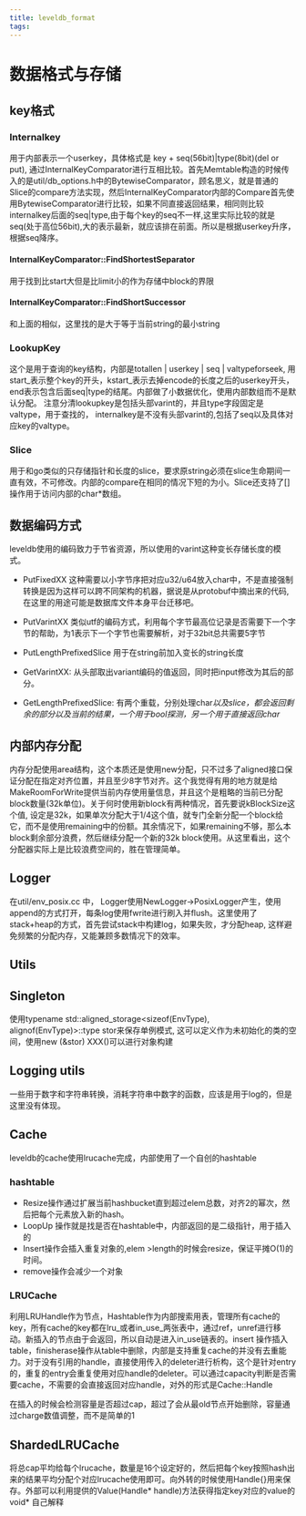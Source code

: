 ```yaml
---
title: leveldb_format
tags:
---
```


# 数据格式与存储

## key格式

### Internalkey

用于内部表示一个userkey，具体格式是 key + seq(56bit)|type(8bit)(del or put), 通过InternalKeyComparator进行互相比较。首先Memtable构造的时候传入的是util/db_options.h中的BytewiseComparator，顾名思义，就是普通的Slice的compare方法实现，然后InternalKeyComparator内部的Compare首先使用BytewiseComparator进行比较，如果不同直接返回结果，相同则比较internalkey后面的seq|type,由于每个key的seq不一样,这里实际比较的就是seq(处于高位56bit),大的表示最新，就应该排在前面。所以是根据userkey升序，根据seq降序。

#### InternalKeyComparator::FindShortestSeparator

用于找到比start大但是比limit小的作为存储中block的界限

#### InternalKeyComparator::FindShortSuccessor

和上面的相似，这里找的是大于等于当前string的最小string

### LookupKey

这个是用于查询的key结构，内部是totallen | userkey | seq | valtypeforseek, 用start_表示整个key的开头，kstart_表示去掉encode的长度之后的userkey开头，end表示包含后面seq|type的结尾。内部做了小数据优化，使用内部数组而不是默认分配。 注意分清lookupkey是包括头部varint的，并且type字段固定是valtype，用于查找的， internalkey是不没有头部varint的,包括了seq以及具体对应key的valtype。

### Slice

用于和go类似的只存储指针和长度的slice，要求原string必须在slice生命期间一直有效，不可修改。内部的compare在相同的情况下短的为小。Slice还支持了[]操作用于访问内部的char*数组。

## 数据编码方式

leveldb使用的编码致力于节省资源，所以使用的varint这种变长存储长度的模式。

- PutFixedXX 这种需要以小字节序把对应u32/u64放入char中，不是直接强制转换是因为这样可以跨不同架构的机器，据说是从protobuf中摘出来的代码,在这里的用途可能是数据库文件本身平台迁移吧。

- PutVarintXX 类似utf的编码方式，利用每个字节最高位记录是否需要下一个字节的帮助，为1表示下一个字节也需要解析，对于32bit总共需要5字节

- PutLengthPrefixedSlice 用于在string前加入变长的string长度

- GetVarintXX: 从头部取出variant编码的值返回，同时把input修改为其后的部分。

- GetLengthPrefixedSlice: 有两个重载，分别处理char*以及slice，都会返回剩余的部分以及当前的结果，一个用于bool探测，另一个用于直接返回char*

## 内部内存分配

内存分配使用area结构，这个本质还是使用new分配，只不过多了aligned接口保证分配在指定对齐位置，并且至少8字节对齐。这个我觉得有用的地方就是给MakeRoomForWrite提供当前内存使用量信息，并且这个是粗略的当前已分配block数量(32k单位)。关于何时使用新block有两种情况，首先要说kBlockSize这个值, 设定是32k，如果单次分配大于1/4这个值，就专门全新分配一个block给它，而不是使用remaining中的份额。其余情况下，如果remaining不够，那么本block剩余部分浪费，然后继续分配一个新的32k block使用。从这里看出，这个分配器实际上是比较浪费空间的，胜在管理简单。

## Logger

在util/env_posix.cc 中， Logger使用NewLogger->PosixLogger产生，使用append的方式打开，每条log使用fwrite进行刷入并flush。这里使用了stack+heap的方式，首先尝试stack中构建log，如果失败，才分配heap, 这样避免频繁的分配内存，又能兼顾多数情况下的效率。

## Utils

## Singleton

使用typename std::aligned_storage<sizeof(EnvType), alignof(EnvType)>::type stor来保存单例模式, 这可以定义作为未初始化的类的空间，使用new (&stor) XXX()可以进行对象构建

## Logging utils

一些用于数字和字符串转换，消耗字符串中数字的函数，应该是用于log的，但是这里没有体现。

## Cache

leveldb的cache使用lrucache完成，内部使用了一个自创的hashtable

### hashtable

- Resize操作通过扩展当前hashbucket直到超过elem总数，对齐2的幂次，然后把每个元素放入新的hash。
- LoopUp 操作就是找是否在hashtable中，内部返回的是二级指针，用于插入的
- Insert操作会插入重复对象的,elem >length的时候会resize，保证平摊O(1)的时间。
- remove操作会减少一个对象

### LRUCache

利用LRUHandle作为节点，Hashtable作为内部搜索用表，管理所有cache的key，所有cache的key都在lru_或者in_use_两张表中，通过ref，unref进行移动。新插入的节点由于会返回，所以自动是进入in_use链表的。insert 操作插入table，finisherase操作从table中删除，内部是支持重复cache的并没有去重能力。对于没有引用的handle，直接使用传入的deleter进行析构，这个是针对entry的，重复的entry会重复使用对应handle的deleter。可以通过capacity判断是否需要cache，不需要的会直接返回对应handle，对外的形式是Cache::Handle

在插入的时候会检测容量是否超过cap，超过了会从最old节点开始删除，容量通过charge数值调整，而不是简单的1

## ShardedLRUCache

将总cap平均给每个lrucache，数量是16个设定好的，然后把每个key按照hash出来的结果平均分配个对应lrucache使用即可。向外转的时候使用Handle{}用来保存。外部可以利用提供的Value(Handle* handle)方法获得指定key对应的value的void* 自己解释
